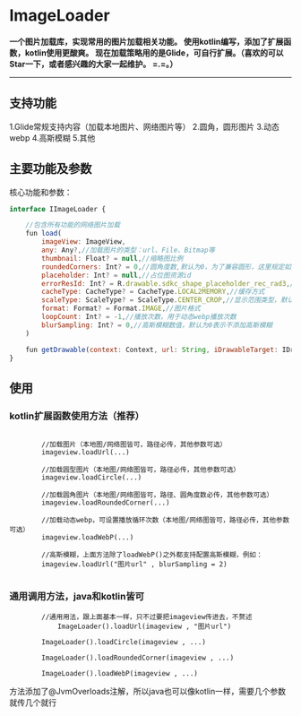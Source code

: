 # ImageLoader

**一个图片加载库，实现常用的图片加载相关功能。
使用kotlin编写，添加了扩展函数，kotlin使用更酸爽。
现在加载策略用的是Glide，可自行扩展。（喜欢的可以Star一下，或者感兴趣的大家一起维护。 =.=。）**


----------

## 支持功能
1.Glide常规支持内容（加载本地图片、网络图片等）
2.圆角，圆形图片
3.动态webp
4.高斯模糊
5.其他


## 主要功能及参数
核心功能和参数：
``` javascript
interface IImageLoader {

    //包含所有功能的网络图片加载
    fun load(
        imageView: ImageView,
        any: Any?,//加载图片的类型：url、File、Bitmap等
        thumbnail: Float? = null,//缩略图比例
        roundedCorners: Int? = 0,//圆角度数,默认为0，为了兼容圆形，这里规定如果是-1则为圆形（其实这里更应该用kotlin的带有值的那个枚举类型，不过为了兼容java，先用-1）
        placeholder: Int? = null,//占位图资源id
        errorResId: Int? = R.drawable.sdkc_shape_placeholder_rec_rad3,//失败图片资源id
        cacheType: CacheType? = CacheType.LOCAL2MEMORY,//缓存方式
        scaleType: ScaleType? = ScaleType.CENTER_CROP,//显示范围类型，默认CENTER_CROP
        format: Format? = Format.IMAGE,//图片格式
        loopCount: Int? = -1,//播放次数，用于动态webp播放次数
        blurSampling: Int? = 0,//高斯模糊数值，默认为0表示不添加高斯模糊
    )

    fun getDrawable(context: Context, url: String, iDrawableTarget: IDrawableTarget<Drawable>)
}
```

## 使用
### kotlin扩展函数使用方法（推荐）

```

		//加载图片（本地图/网络图皆可，路径必传，其他参数可选）
		imageview.loadUrl(...)
		
		//加载圆型图片（本地图/网络图皆可，路径必传，其他参数可选）
		imageview.loadCircle(...)
		
		//加载圆角图片（本地图/网络图皆可，路径、圆角度数必传，其他参数可选）
		imageview.loadRoundedCorner(...)
		
		//加载动态webp，可设置播放循环次数（本地图/网络图皆可，路径必传，其他参数可选）
		imageview.loadWebP(...)
		
		//高斯模糊，上面方法除了loadWebP()之外都支持配置高斯模糊，例如：
		imageview.loadUrl("图片url" , blurSampling = 2)
        
```


### 通用调用方法，java和kotlin皆可

``` 
		//通用用法，跟上面基本一样，只不过要把imageview传进去，不赘述
        	ImageLoader().loadUrl(imageview , "图片url")
		
		ImageLoader().loadCircle(imageview , ...)
		
		ImageLoader().loadRoundedCorner(imageview , ...)
		
		ImageLoader().loadWebP(imageview , ...)
```


方法添加了@JvmOverloads注解，所以java也可以像kotlin一样，需要几个参数就传几个就行
